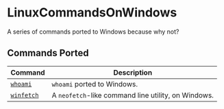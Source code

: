 # LinuxCommandsOnWindows
A series of commands ported to Windows because why not?

## Commands Ported

| Command                                                                                                | Description                                         |
| ------------------------------------------------------------------------------------------------------ | --------------------------------------------------- |
| [`whoami`](https://github.com/LinuxCommandsForWindows/LinuxCommandsOnWindows/tree/main/src/whoami)     | `whoami` ported to Windows.                         |
| [`winfetch`](https://github.com/LinuxCommandsForWindows/LinuxCommandsOnWindows/tree/main/src/winfetch) | A `neofetch`-like command line utility, on Windows. |
